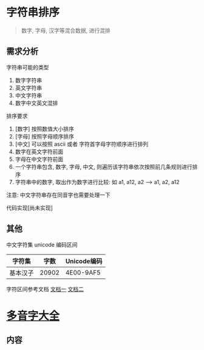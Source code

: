 # 字符串排序
> 数字, 字母, 汉字等混合数据, 进行混排

## 需求分析

字符串可能的类型

1. 数字字符串
2. 英文字符串
3. 中文字符串
4. 数字中文英文混排

排序要求

1. [数字] 按照数值大小排序
2. [字母] 按照字母顺序排序
3. [中文] 可以按照 ascii 或者 字符首字母字符顺序进行排列
3. 数字在英文字符前面
4. 字母在中文字符前面
5. 一个字符串包含, 数字, 字母, 中文, 则遍历该字符串依次按照前几条规则进行排序
6. 字符串中的数字, 取出作为数字进行比较: 如 a1, a12, a2 --> a1, a2, a12

注意: 中文字符串存在同音字也需要处理一下

代码实现[尚未实现]

## 其他
中文字符集 unicode 编码区间

| 字符集 | 字数 | Unicode编码 |
| -- | -- | -- |
| 基本汉子 | 20902 | 4E00-9AF5 |

字符区间参考文档
[文档一](https://www.qqxiuzi.cn/zh/hanzi-unicode-bianma.php)
[文档二](https://unicode-table.com/cn/blocks/cjk-unified-ideographs/)

# [多音字大全](https://zidian.qianp.com/duoyinzi.html)

## 内容